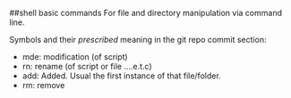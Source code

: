 ##shell basic  commands 
For file and directory manipulation via command line.

Symbols and their *prescribed* meaning in the git repo commit section:
* mde: modification (of script)
* rn: rename (of script or file ....e.t.c)
* add: Added. Usual the first instance of that file/folder.
* rm: remove
